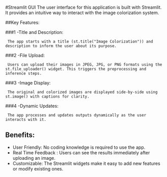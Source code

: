 #Streamlit GUI 
 The user interface for this application is built with Streamlit. It provides an intuitive way to interact with the image colorization system.

##Key Features:

###1 -Title and Description:

     The app starts with a title (st.title("Image Colorization")) and description to inform the user about its purpose.

###2 -File Upload:

     Users can upload their images in JPEG, JPG, or PNG formats using the st.file_uploader() widget. This triggers the preprocessing and inference steps.

###3 -Image Display:

     The original and colorized images are displayed side-by-side using st.image() with captions for clarity.

###4 -Dynamic Updates:

     The app processes and updates outputs dynamically as the user interacts with it.

## Benefits:
- User Friendly:  No coding knowledge is required to use the app.
- Real Time Feedback :  Users can see the results immediately after uploading an image.
- Customizable: The Streamlit widgets make it easy to add new features or modify existing ones.
  
